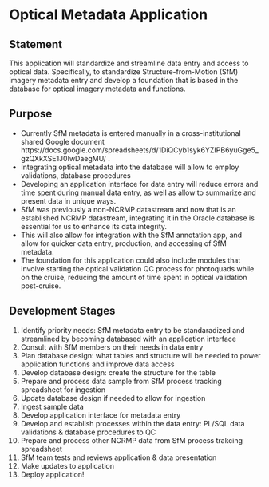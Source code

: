 # Optical Metadata Application

## Statement
This application will standardize and streamline data entry and access to optical data. Specifically, to standardize Structure-from-Motion (SfM) imagery metadata entry and develop a foundation that is based in the database for optical imagery metadata and functions.

## Purpose
<ul>
<li></l>Currently SfM metadata is entered manually in a cross-institutional shared Google document https://docs.google.com/spreadsheets/d/1DiQCyb1syk6YZIPB6yuGge5_gzQXkXSE1J0IwDaegMU/ .</li>
<li> Integrating optical metadata into the database will allow to employ validations, database procedures </li>
<li> Developing an application interface for data entry will reduce errors and time spent during manual data entry, as well as allow to summarize and present data in unique ways. </li>
<li> SfM was previously a non-NCRMP datastream and now that is an established NCRMP datastream, integrating it in the Oracle database is essential for us to enhance its data integrity.</li>
<li> This will also allow for integration with the SfM annotation app, and allow for quicker data entry, production, and accessing of SfM metadata.</li>
<li> The foundation for this application could also include modules that involve starting the optical validation QC process for photoquads while on the cruise, reducing the amount of time spent in optical validation post-cruise.</li>
</ul>

## Development Stages
1. Identify priority needs: SfM metadata entry to be standaradized and streamlined by becoming databased with an application interface
2. Consult with SfM members on their needs in data entry
3. Plan database design: what tables and structure will be needed to power application functions and improve data access
4. Develop database design: create the structure for the table
5. Prepare and process data sample from SfM process tracking spreadsheet for ingestion
6. Update database design if needed to allow for ingestion
8. Ingest sample data
7. Develop application interface for metadata entry
8. Develop and establish processes within the data entry: PL/SQL data validations &  database procedures to QC
10. Prepare and process other NCRMP data from SfM process trakcing spreadsheet
11. SfM team tests and reviews application & data presentation
12. Make updates to application
13. Deploy application!

